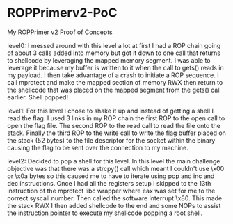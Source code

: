 # ROPPrimerv2-PoC
My ROPPrimer v2 Proof of Concepts

level0: I messed around with this level a lot at first I had a ROP chain going of about 3 calls added into memory but got it down to one call that returns to shellcode by leveraging the mapped memory segment. I was able to leverage it because my buffer is written to it when the call to gets() reads in my payload. I then take advantage of a crash to initiate a ROP sequence. I call mprotect and make the mapped section of memory RWX then return to the shellcode that was placed on the mapped segment from the gets() call earlier. Shell popped!

level1: For this level I chose to shake it up and instead of getting a shell I read the flag. I used 3 links in my ROP chain the first ROP to the open call to open the flag file. The second ROP to the read call to read the file onto the stack. Finally the third ROP to the write call to write the flag buffer placed on the stack (52 bytes) to the file descriptor for the socket within the binary causing the flag to be sent over the connection to my machine.

level2: Decided to pop a shell for this level. In this level the main challenge objective was that there was a strcpy() call which meant I couldn't use \x00 or \x0a bytes so this caused me to have to iterate using pop and inc and dec instructions. Once I had all the registers setup I skipped to the 13th instruction of the mprotect libc wrapper where eax was set for me to the correct syscall number. Then called the software interrupt \x80. This made the stack RWX I then added shellcode to the end and some NOPs to assist the instruction pointer to execute my shellcode popping a root shell.
